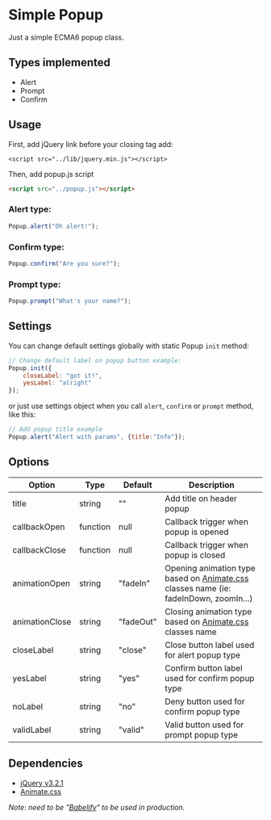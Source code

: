 # Simple Popup

Just a simple ECMA6 popup class.

## Types implemented

* Alert
* Prompt
* Confirm

## Usage
First, add jQuery link before your closing <body> tag add:

```
<script src="../lib/jquery.min.js"></script>
```
Then, add popup.js script
```html
<script src="../popup.js"></script>
```


### Alert type:
```javascript
Popup.alert("Oh alert!");
```

### Confirm type:
```javascript
Popup.confirm("Are you sure?");
```

### Prompt type:
```javascript
Popup.prompt("What's your name?");
```



## Settings
You can change default settings globally with static Popup ```init``` method:

```javascript
// Change default label on popup button example:
Popup.init({
    closeLabel: "got it!",
    yesLabel: "alright"
});
```
or just use settings object when you call ```alert```, ```confirm``` or ```prompt``` method, like this:
```javascript
// Add popup title example
Popup.alert("Alert with params", {title:"Info"});
```


## Options
Option | Type | Default | Description
------ | ---- | ------- | -----------
title | string | "" | Add title on header popup
callbackOpen | function | null | Callback trigger when popup is opened
callbackClose | function | null | Callback trigger when popup is closed
animationOpen | string | "fadeIn" | Opening animation type based on [Animate.css](https://daneden.github.io/animate.css/) classes name (ie: fadeInDown, zoomIn...)
animationClose | string | "fadeOut" | Closing animation type based on [Animate.css](https://daneden.github.io/animate.css/) classes name
closeLabel | string | "close" | Close button label used for alert popup type
yesLabel  | string | "yes" | Confirm button label used for confirm popup type
noLabel  | string | "no" | Deny button used for confirm popup type
validLabel| string | "valid" | Valid button used for prompt popup type

## Dependencies

* [jQuery v3.2.1](https://code.jquery.com/jquery-3.2.1.min.js)
* [Animate.css](https://daneden.github.io/animate.css/)

*Note: need to be "[Babelify](https://babeljs.io/)" to be used in production.*

